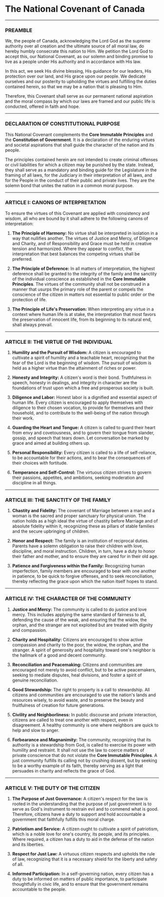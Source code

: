 # The National Covenant of Canada

---

### PREAMBLE

We, the people of Canada, acknowledging the Lord God as the supreme authority over all creation and the ultimate source of all moral law, do hereby humbly consecrate this nation to Him. We petition the Lord God to accept this, our National Covenant, as our solemn and binding promise to live as a people under His authority and in accordance with His law.

In this act, we seek His divine blessing, His guidance for our leaders, His protection over our land, and His grace upon our people. We dedicate ourselves and our posterity to upholding the virtues and fulfilling the duties contained herein, so that we may be a nation that is pleasing to Him.

Therefore, this Covenant shall serve as our permanent national aspiration and the moral compass by which our laws are framed and our public life is conducted, offered in faith and hope.

---

### DECLARATION OF CONSTITUTIONAL PURPOSE

This National Covenant complements the **Core Immutable Principles** and the **Constitution of Government**. It is a declaration of the enduring virtues and societal aspirations that shall guide the character of the nation and its people.

The principles contained herein are not intended to create criminal offenses or civil liabilities for which a citizen may be punished by the state. Instead, they shall serve as a mandatory and binding guide for the Legislature in the framing of all laws, for the Judiciary in their interpretation of all laws, and for the People in the conduct of their public and private lives. They are the solemn bond that unites the nation in a common moral purpose.

---

### ARTICLE I: CANONS OF INTERPRETATION

To ensure the virtues of this Covenant are applied with consistency and wisdom, all who are bound by it shall adhere to the following canons of interpretation:

1.  **The Principle of Harmony:** No virtue shall be interpreted in isolation in a way that nullifies another. The virtues of Justice and Mercy, of Diligence and Charity, and of Responsibility and Grace must be held in creative tension and harmonized. Where they appear to conflict, the interpretation that best balances the competing virtues shall be preferred.

2.  **The Principle of Deference:** In all matters of interpretation, the highest deference shall be granted to the integrity of the family and the sanctity of the individual conscience as established in the **Core Immutable Principles**. The virtues of the community shall not be construed in a manner that usurps the primary role of the parent or compels the conscience of the citizen in matters not essential to public order or the protection of life.

3.  **The Principle of Life's Preservation:** When interpreting any virtue in a context where human life is at stake, the interpretation that most favors the preservation of innocent life, from its beginning to its natural end, shall always prevail.

---

### ARTICLE II: THE VIRTUE OF THE INDIVIDUAL

1.  **Humility and the Pursuit of Wisdom:** A citizen is encouraged to cultivate a spirit of humility and a teachable heart, recognizing that the fear of the Lord is the beginning of wisdom. The pursuit of wisdom is held as a higher virtue than the attainment of riches or power.

2.  **Honesty and Integrity:** A citizen's word is their bond. Truthfulness in speech, honesty in dealings, and integrity in character are the foundations of trust upon which a free and prosperous society is built.

3.  **Diligence and Labor:** Honest labor is a dignified and essential aspect of human life. Every citizen is encouraged to apply themselves with diligence to their chosen vocation, to provide for themselves and their household, and to contribute to the well-being of the nation through their work.

4.  **Guarding the Heart and Tongue:** A citizen is called to guard their heart from envy and covetousness, and to govern their tongue from slander, gossip, and speech that tears down. Let conversation be marked by grace and aimed at building others up.

5.  **Personal Responsibility:** Every citizen is called to a life of self-reliance, to be accountable for their actions, and to bear the consequences of their choices with fortitude.

6.  **Temperance and Self-Control:** The virtuous citizen strives to govern their passions, appetites, and ambitions, seeking moderation and discipline in all things.

---

### ARTICLE III: THE SANCTITY OF THE FAMILY

1.  **Chastity and Fidelity:** The covenant of Marriage between a man and a woman is the sacred and proper sanctuary for physical union. The nation holds as a high ideal the virtue of chastity before Marriage and of absolute fidelity within it, recognizing these as pillars of stable families and the secure upbringing of children.

2.  **Honor and Respect:** The family is an institution of reciprocal duties. Parents have a solemn obligation to raise their children with love, discipline, and moral instruction. Children, in turn, have a duty to honor their father and mother, and to ensure they are cared for in their old age.

3.  **Patience and Forgiveness within the Family:** Recognizing human imperfection, family members are encouraged to bear with one another in patience, to be quick to forgive offenses, and to seek reconciliation, thereby reflecting the grace upon which the nation itself hopes to stand.

---

### ARTICLE IV: THE CHARACTER OF THE COMMUNITY

1.  **Justice and Mercy:** The community is called to do justice and love mercy. This includes applying the same standard of fairness to all, defending the cause of the weak, and ensuring that the widow, the orphan, and the stranger are not exploited but are treated with dignity and compassion.

2.  **Charity and Hospitality:** Citizens are encouraged to show active compassion and charity to the poor, the widow, the orphan, and the stranger. A spirit of generosity and hospitality toward one's neighbor is the hallmark of a good and decent community.

3.  **Reconciliation and Peacemaking:** Citizens and communities are encouraged not merely to avoid conflict, but to be active peacemakers, seeking to mediate disputes, heal divisions, and foster a spirit of genuine reconciliation.

4.  **Good Stewardship:** The right to property is a call to stewardship. All citizens and communities are encouraged to use the nation's lands and resources wisely, to avoid waste, and to preserve the beauty and fruitfulness of creation for future generations.

5.  **Civility and Neighborliness:** In public discourse and private interaction, citizens are called to treat one another with respect, even in disagreement. A healthy community is one where neighbors are quick to help and slow to anger.

6.  **Forbearance and Magnanimity:** The community, recognizing that its authority is a stewardship from God, is called to exercise its power with humility and restraint. It shall not use the law to coerce matters of private conscience that do not violate the **Core Immutable Principles**. A just community fulfills its calling not by crushing dissent, but by seeking to be a worthy example of its faith, thereby serving as a light that persuades in charity and reflects the grace of God.

---

### ARTICLE V: THE DUTY OF THE CITIZEN

1.  **The Purpose of Just Governance:** A citizen's respect for the law is rooted in the understanding that the purpose of just government is to serve as God's instrument to restrain evil and to commend what is good. Therefore, citizens have a duty to support and hold accountable a government that faithfully fulfills this moral charge.

2.  **Patriotism and Service:** A citizen ought to cultivate a spirit of patriotism, which is a noble love for one's country, its people, and its principles. Where required, a citizen has a duty to aid in the defense of the nation and its liberties.

3.  **Respect for Just Law:** A virtuous citizen respects and upholds the rule of law, recognizing that it is a necessary shield for the liberty and safety of all.

4.  **Informed Participation:** In a self-governing nation, every citizen has a duty to be informed on matters of public importance, to participate thoughtfully in civic life, and to ensure that the government remains accountable to the people.